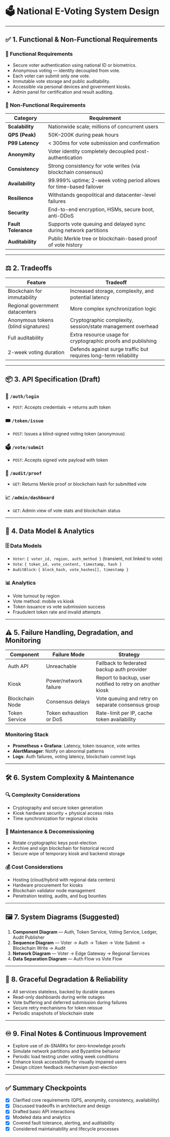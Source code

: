 # 🗳️ National E-Voting System Design

---

## ✅ 1. Functional & Non-Functional Requirements

### 🔧 Functional Requirements
- Secure voter authentication using national ID or biometrics.
- Anonymous voting — identity decoupled from vote.
- Each voter can submit only one vote.
- Immutable vote storage and public auditability.
- Accessible via personal devices and government kiosks.
- Admin panel for certification and result auditing.

### 🧪 Non-Functional Requirements

| Category          | Requirement                                                                 |
|------------------|-----------------------------------------------------------------------------|
| **Scalability**   | Nationwide scale; millions of concurrent users                              |
| **QPS (Peak)**    | 50K–200K during peak hours                                                  |
| **P99 Latency**   | < 300ms for vote submission and confirmation                               |
| **Anonymity**     | Voter identity completely decoupled post-authentication                    |
| **Consistency**   | Strong consistency for vote writes (via blockchain consensus)              |
| **Availability**  | 99.999% uptime; 2-week voting period allows for time-based failover        |
| **Resilience**    | Withstands geopolitical and datacenter-level failures                     |
| **Security**      | End-to-end encryption, HSMs, secure boot, anti-DDoS                        |
| **Fault Tolerance** | Supports vote queuing and delayed sync during network partitions         |
| **Auditability**  | Public Merkle tree or blockchain-based proof of vote history               |

---

## ⚖️ 2. Tradeoffs

| Feature                               | Tradeoff                                                               |
|--------------------------------------|------------------------------------------------------------------------|
| Blockchain for immutability          | Increased storage, complexity, and potential latency                   |
| Regional government datacenters      | More complex synchronization logic                                     |
| Anonymous tokens (blind signatures)  | Cryptographic complexity, session/state management overhead            |
| Full auditability                    | Extra resource usage for cryptographic proofs and publishing           |
| 2-week voting duration               | Defends against surge traffic but requires long-term reliability       |

---

## 📦 3. API Specification (Draft)

### 🔐 `/auth/login`
- `POST`: Accepts credentials → returns auth token

### 🎟 `/token/issue`
- `POST`: Issues a blind-signed voting token (anonymous)

### 🗳️ `/vote/submit`
- `POST`: Accepts signed vote payload with token

### 📜 `/audit/proof`
- `GET`: Returns Merkle proof or blockchain hash for submitted vote

### 📈 `/admin/dashboard`
- `GET`: Admin view of vote stats and blockchain status

---

## 🧱 4. Data Model & Analytics

### 🗄️ Data Models
- `Voter`: `{ voter_id, region, auth_method }` (transient, not linked to vote)
- `Vote`: `{ token_id, vote_content, timestamp, hash }`
- `AuditBlock`: `{ block_hash, vote_hashes[], timestamp }`

### 📊 Analytics
- Vote turnout by region
- Vote method: mobile vs kiosk
- Token issuance vs vote submission success
- Fraudulent token rate and invalid attempts

---

## ⚠️ 5. Failure Handling, Degradation, and Monitoring

| Component         | Failure Mode                   | Strategy                                                  |
|------------------|--------------------------------|-----------------------------------------------------------|
| Auth API         | Unreachable                     | Fallback to federated backup auth provider                |
| Kiosk            | Power/network failure           | Report to backup, user notified to retry on another kiosk |
| Blockchain Node  | Consensus delays                | Vote queuing and retry on separate consensus group        |
| Token Service    | Token exhaustion or DoS         | Rate-limit per IP, cache token availability               |

### Monitoring Stack
- **Prometheus + Grafana**: Latency, token issuance, vote writes
- **AlertManager**: Notify on abnormal patterns
- **Logs**: Auth failures, voting latency, blockchain commit logs

---

## 🛠️ 6. System Complexity & Maintenance

### 🔍 Complexity Considerations
- Cryptography and secure token generation
- Kiosk hardware security + physical access risks
- Time synchronization for regional clocks

### 🧹 Maintenance & Decommissioning
- Rotate cryptographic keys post-election
- Archive and sign blockchain for historical record
- Secure wipe of temporary kiosk and backend storage

### 💰 Cost Considerations
- Hosting (cloud/hybrid with regional data centers)
- Hardware procurement for kiosks
- Blockchain validator node management
- Penetration testing, audits, and bug bounties

---

## 🖼️ 7. System Diagrams (Suggested)

1. **Component Diagram** — Auth, Token Service, Voting Service, Ledger, Audit Publisher
2. **Sequence Diagram** — Voter → Auth → Token → Vote Submit → Blockchain Write → Audit
3. **Network Diagram** — Voter → Edge Gateway → Regional Services
4. **Data Separation Diagram** — Auth Flow vs Vote Flow

---

## 🔄 8. Graceful Degradation & Reliability

- All services stateless, backed by durable queues
- Read-only dashboards during write outages
- Vote buffering and deferred submission during failures
- Secure retry mechanisms for token reissue
- Periodic snapshots of blockchain state

---

## ♾️ 9. Final Notes & Continuous Improvement

- Explore use of zk-SNARKs for zero-knowledge proofs
- Simulate network partitions and Byzantine behavior
- Periodic load testing under voting week conditions
- Enhance kiosk accessibility for visually impaired users
- Design citizen feedback mechanism post-election

---

## ✅ Summary Checkpoints

- [x] Clarified core requirements (QPS, anonymity, consistency, availability)
- [x] Discussed tradeoffs in architecture and design
- [x] Drafted basic API interactions
- [x] Modeled data and analytics
- [x] Covered fault tolerance, alerting, and auditability
- [x] Considered maintainability and lifecycle processes

